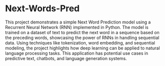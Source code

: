 # Next-Words-Pred
This project demonstrates a simple Next Word Prediction model using a Recurrent Neural Network (RNN) implemented in Python. The model is trained on a dataset of text to predict the next word in a sequence based on the preceding words, showcasing the power of RNNs in handling sequential data. Using techniques like tokenization, word embedding, and sequential modeling, the project highlights how deep learning can be applied to natural language processing tasks. This application has potential use cases in predictive text, chatbots, and language generation systems.
